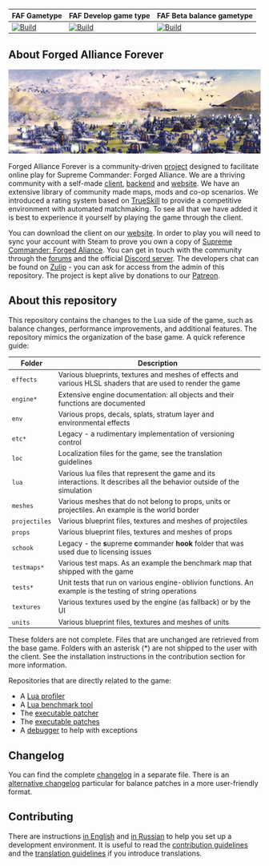 
FAF Gametype | FAF Develop game type | FAF Beta balance gametype
 ------------ | ------------- | -----------
[![Build](https://github.com/FAForever/fa/actions/workflows/build.yaml/badge.svg?branch=deploy%2Ffaf)](https://github.com/FAForever/fa/actions/workflows/build.yaml) | [![Build](https://github.com/FAForever/fa/actions/workflows/build.yaml/badge.svg?branch=deploy%2Ffafdevelop)](https://github.com/FAForever/fa/actions/workflows/build.yaml) | [![Build](https://github.com/FAForever/fa/actions/workflows/build.yaml/badge.svg?branch=deploy%2Ffafbeta)](https://github.com/FAForever/fa/actions/workflows/build.yaml)

About Forged Alliance Forever
-----------------------------

![Impression of the game](/images/impression-a.jpg)

Forged Alliance Forever is a community-driven [project](https://github.com/FAForever) designed to facilitate online play for Supreme Commander: Forged Alliance. We are a thriving community with a self-made [client](https://github.com/FAForever/downlords-faf-client), [backend](https://github.com/FAForever/server) and [website](https://github.com/FAForever/website). We have an extensive library of community made maps, mods and co-op scenarios. We introduced a rating system based on [TrueSkill](https://www.microsoft.com/en-us/research/project/trueskill-ranking-system/) to provide a competitive environment with automated matchmaking. To see all that we have added it is best to experience it yourself by playing the game through the client.

You can download the client on our [website](https://faforever.com/). In order to play you will need to sync your account with Steam to prove you own a copy of [Supreme Commander: Forged Aliance](https://store.steampowered.com/app/9420/Supreme_Commander_Forged_Alliance/). You can get in touch with the community through the [forums](https://forum.faforever.com/) and the official [Discord server](https://discord.gg/mXahVSKGVb). The developers chat can be found on [Zulip](https://zulip.com/) - you can ask for access from the admin of this repository. The project is kept alive by donations to our [Patreon](https://www.patreon.com/faf).

About this repository
---------------------

This repository contains the changes to the Lua side of the game, such as balance changes, performance improvements, and additional features. The repository mimics the organization of the base game. A quick reference guide:

Folder          | Description
--------------- | -----------
`effects`       | Various blueprints, textures and meshes of effects and various HLSL shaders that are used to render the game
`engine*`       | Extensive engine documentation: all objects and their functions are documented
`env`           | Various props, decals, splats, stratum layer and environmental effects
`etc*`          | Legacy - a rudimentary implementation of versioning control 
`loc`           | Localization files for the game, see the translation guidelines
`lua`           | Various lua files that represent the game and its interactions. It describes all the behavior outside of the simulation
`meshes`        | Various meshes that do not belong to props, units or projectiles. An example is the world border
`projectiles`   | Various blueprint files, textures and meshes of projectiles
`props`         | Various blueprint files, textures and meshes of props
`schook`        | Legacy - the **s**upreme **c**ommander **hook** folder that was used due to licensing issues
`testmaps*`     | Various test maps. As an example the benchmark map that shipped with the game
`tests*`        | Unit tests that run on various engine-oblivion functions. An example is the testing of string operations
`textures`      | Various textures used by the engine (as fallback) or by the UI
`units`         | Various blueprint files, textures and meshes of units

These folders are not complete. Files that are unchanged are retrieved from the base game. Folders with an asterisk (*) are not shipped to the user with the client. See the installation instructions in the contribution section for more information.

Repositories that are directly related to the game:
 - A [Lua profiler](https://github.com/FAForever/FAFProfiler)
 - A [Lua benchmark tool](https://gitlab.com/supreme-commander-forged-alliance/other/profiler)
 - The [executable patcher](https://github.com/FAForever/FA_Patcher)
 - The [executable patches](https://github.com/FAForever/FA-Binary-Patches)
 - A [debugger](https://github.com/FAForever/FADeepProbe) to help with exceptions 

Changelog
---------

You can find the complete [changelog](changelog.md) in a separate file. There is an [alternative changelog](http://patchnotes.faforever.com/) particular for balance patches in a more user-friendly format. 

Contributing
------------

There are instructions [in English](setup/readme.md) and [in Russian](setup/readme-russian.md) to help you set up a development environment. It is useful to read the [contribution guidelines](CONTRIBUTING.md) and the [translation guidelines](loc/guidelines.md) if you introduce translations.
